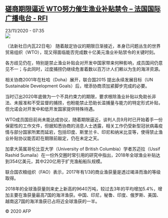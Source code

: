 <!--1606118107000-->
[磋商期限逼近  WTO努力催生渔业补贴禁令 – 法国国际广播电台 - RFI](http://www.rfi.fr//cn/contenu/20201123-%E7%A3%8B%E5%95%86%E6%9C%9F%E9%99%90%E9%80%BC%E8%BF%91-wto%E5%8A%AA%E5%8A%9B%E5%82%AC%E7%94%9F%E6%B8%94%E4%B8%9A%E8%A1%A5%E8%B4%B4%E7%A6%81%E4%BB%A4)
------

<div>23/11/2020 - 07:35</div><img src="https://s.rfi.fr/media/display/b2770fb2-2d59-11eb-a1c5-005056bff430/w:310/p:16x9/int0009b.201123143502.jpg"><div class="t-content__body u-clearfix"><p>（法新社日内瓦22日电）    随着敲定协议的期限日渐接近，本身已问题丛生的世界贸易组织（WTO），现又得面临能否完成数十亿美元渔业补贴禁令的关键时刻。</p><p>    各方歧见仍在，特别是禁止渔业补贴会对开发中国家带来何种影响，成员国间仍意见不一；与此同时，过度捕捞仍继续危害着数以百万计人们赖以为生的海洋资源。</p><p>    相关协商2001年在杜哈（Doha）展开，联合国2015 提出永续发展目标（UN Sustainable Development Goals）后，增添协商须加紧脚步完成的必要。</p><p>    当时订出2020年底做为一个不具约束力的期限，要求根除渔业补贴以免助长非法、未报准和不受监督的捕捞，也盼能禁止恐助长滥捕量与能力的特定形式补贴，但允诺会对开发中和低开发国家提供特殊待遇。</p><p>    WTO成员国目前尚未能达成协议，随着期限逼近，谈判人员9月时已开始着手一份保密性的工作文件，但据知悉协商的消息人士透露，相关工作仍受新型冠状病毒疫情与部分国家所累而延宕，包括印度、斯里兰卡、印尼和纳米比亚等，使得禁止渔业补贴协议能否赶在期限前敲定，仍在未定之天。</p><p>    加拿大英属哥伦比亚大学（University of British Columbia）学者苏迈拉（Ussif Rashid Sumaila）在一份外交圈时常引用的研究中指出，2018年全球渔业补贴达到354亿美元，其中220亿用于扩充渔船船队规模。</p><p>    联合国农粮组织（FAO）表示，2017年有1/3的商业渔获量是透过竭泽而渔的等级取得。</p><p>    2018年的全球渔获量则来史上新高的9640万吨，较过去3年的平均增加5.4%，增加主要在渔获量最高7国的海洋渔获。中国、印尼，秘鲁、印度、俄罗斯、美国、越南这7国的海洋渔获已占将近全球渔获的一半。</p><p class="t-copyright">© 2020 AFP</p>        </div>
